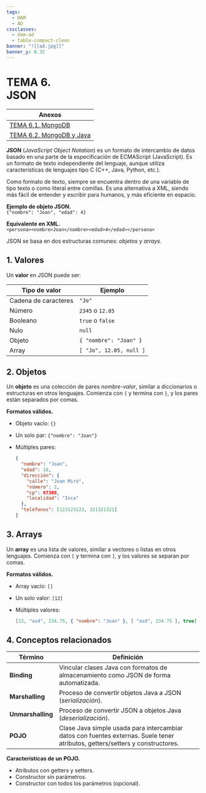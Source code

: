 ```yaml
---
tags:
  - DAM
  - AD
cssclasses:
  - dam-ad
  - table-compact-clean
banner: "![[ad.jpg]]"
banner_y: 0.32
---
```


# **TEMA 6.** <br>JSON


| Anexos |
| --- |
|[TEMA 6.1. MongoDB](TEMA%206.1.%20MongoDB.md)|
|[TEMA 6.2. MongoDB y Java](TEMA%206.2.%20MongoDB%20y%20Java.md)|


**JSON** (*JavaScript Object Notation*) es un formato de intercambio de datos basado en una parte de la especificación de ECMAScript (JavaScript). Es un formato de texto independiente del lenguaje, aunque utiliza características de lenguajes tipo C (C++, Java, Python, etc.).  

Como formato de texto, siempre se encuentra dentro de una variable de tipo texto o como literal entre comillas. Es una alternativa a XML, siendo más fácil de entender y escribir para humanos, y más eficiente en espacio.  

**Ejemplo de objeto JSON.**  
`{"nombre": "Joan", "edad": 4}`  

**Equivalente en XML.**  
`<persona><nombre>Joan</nombre><edad>4</edad></persona>`  

JSON se basa en dos estructuras comunes: *objetos* y *arrays*.  

## 1. Valores  

Un **valor** en JSON puede ser:  

| Tipo de valor         | Ejemplo                     |  
|-----------------------|-----------------------------|  
| Cadena de caracteres  | `"Jo"`                      |  
| Número               | `2345` o `12.05`            |  
| Booleano             | `true` o `false`            |  
| Nulo                 | `null`                      |  
| Objeto               | `{ "nombre": "Joan" }`      |  
| Array                | `[ "Jo", 12.05, null ]`     |  

## 2. Objetos  

Un **objeto** es una colección de pares *nombre-valor*, similar a diccionarios o estructuras en otros lenguajes. Comienza con `{` y termina con `}`, y los pares están separados por comas.  

**Formatos válidos.**  
- Objeto vacío: `{}`  
- Un solo par: `{"nombre": "Joan"}`  
- Múltiples pares:  

  ```json
  {
    "nombre": "Joan",
    "edad": 18,
    "dirección": {
      "calle": "Joan Miró",
      "número": 2,
      "cp": 07300,
      "localidad": "Inca"
    },
    "teléfonos": [123123123, 321321321]
  }
  ```  

## 3. Arrays  

Un **array** es una lista de valores, similar a vectores o listas en otros lenguajes. Comienza con `[` y termina con `]`, y los valores se separan por comas.  

**Formatos válidos.**  
- Array vacío: `[]`  
- Un solo valor: `[12]`  
- Múltiples valores:  

  ```json
  [12, "asd", 234.75, { "nombre": "Joan" }, [ "asd", 234.75 ], true]
  ```  

## 4. Conceptos relacionados  

| Término               | Definición                                                                 |  
|-----------------------|---------------------------------------------------------------------------|  
| **Binding**           | Vincular clases Java con formatos de almacenamiento como JSON de forma automatizada. |  
| **Marshalling**       | Proceso de convertir objetos Java a JSON (*serialización*).               |  
| **Unmarshalling**     | Proceso de convertir JSON a objetos Java (*deserialización*).             |  
| **POJO**             | Clase Java simple usada para intercambiar datos con fuentes externas. Suele tener atributos, getters/setters y constructores. |  

**Características de un POJO.**  
- Atributos con getters y setters.  
- Constructor sin parámetros.  
- Constructor con todos los parámetros (opcional).
